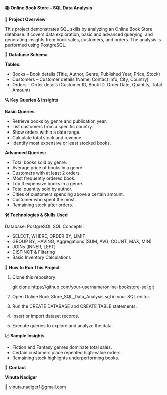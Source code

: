 **📚 Online Book Store – SQL Data Analysis**

**📌 Project Overview**

This project demonstrates SQL skills by analyzing an Online Book Store database. It covers data exploration, basic and advanced querying, and generating insights from book sales, customers, and orders.
The analysis is performed using PostgreSQL.

**📂 Database Schema**

**Tables:**
- Books – Book details (Title, Author, Genre, Published Year, Price, Stock)
- Customers – Customer details (Name, Contact Info, City, Country)
- Orders – Order details (Customer ID, Book ID, Order Date, Quantity, Total Amount)

**🔍 Key Queries & Insights**

**Basic Queries**:
- Retrieve books by genre and publication year.
- List customers from a specific country.
- Show orders within a date range.
- Calculate total stock and revenue.
- Identify most expensive or least stocked books.

**Advanced Queries:**
- Total books sold by genre.
- Average price of books in a genre.
- Customers with at least 2 orders.
- Most frequently ordered book.
- Top 3 expensive books in a genre.
- Total quantity sold by author.
- Cities of customers spending above a certain amount.
- Customer who spent the most.
- Remaining stock after orders.

**🛠 Technologies & Skills Used**

Database: PostgreSQL
SQL Concepts:
- SELECT, WHERE, ORDER BY, LIMIT
- GROUP BY, HAVING, Aggregations (SUM, AVG, COUNT, MAX, MIN)
- JOINs (INNER, LEFT)
- DISTINCT & Filtering
- Basic Inventory Calculations

**📜 How to Run This Project**

1. Clone this repository:
   
   git clone https://github.com/your-username/online-bookstore-sql.git
3. Open Online Book Store_SQL_Data_Analysis.sql in your SQL editor.
4. Run the CREATE DATABASE and CREATE TABLE statements.
5. Insert or import dataset records.
6. Execute queries to explore and analyze the data.

**📈 Sample Insights**

- Fiction and Fantasy genres dominate total sales.
- Certain customers place repeated high-value orders.
- Remaining stock highlights underperforming books.

**📧 Contact**

**Vinuta Nadiger** 

📩 vinuta.nadiger1@gmail.com

